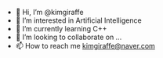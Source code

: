 - 👋 Hi, I’m @kimgiraffe
- 👀 I’m interested in Artificial Intelligence
- 🌱 I’m currently learning C++
- 💞️ I’m looking to collaborate on ...
- 📫 How to reach me kimgiraffe@naver.com

<!---
kimgiraffe/kimgiraffe is a ✨ special ✨ repository because its `README.md` (this file) appears on your GitHub profile.
You can click the Preview link to take a look at your changes.
--->
